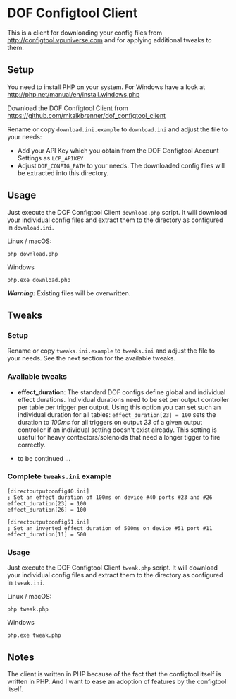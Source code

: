 # DOF Configtool Client

This is a client for downloading your config files from http://configtool.vpuniverse.com and for applying additional tweaks to them.

## Setup

You need to install PHP on your system. For Windows have a look at http://php.net/manual/en/install.windows.php

Download the DOF Configtool Client from https://github.com/mkalkbrenner/dof_configtool_client

Rename or copy `download.ini.example` to `download.ini` and adjust the file to your needs:
 * Add your API Key which you obtain from the DOF Configtool Account Settings as `LCP_APIKEY`
 * Adjust `DOF_CONFIG_PATH` to your needs. The downloaded config files will be extracted into this directory.

 
## Usage

Just execute the DOF Configtool Client `download.php` script. It will download your individual config files and extract them to the directory as configured in `download.ini`.

Linux / macOS:
```
php download.php
```

Windows
```
php.exe download.php
```

**_Warning:_** Existing files will be overwritten.
 
## Tweaks

### Setup

Rename or copy `tweaks.ini.example` to `tweaks.ini` and adjust the file to your needs. See the next section for the available tweaks.

### Available tweaks

 * **effect_duration**:
   The standard DOF configs define global and individual effect durations. Individual durations need to be set per output controller per table per trigger per output.
   Using this option you can set such an individual duration for all tables:
   `effect_duration[23] = 100` sets the duration to _100ms_ for all triggers on output _23_ of a given output controller if an individual setting doesn't exist already.
   This setting is useful for heavy contactors/solenoids that need a longer tigger to fire correctly.

 * to be continued ...
 
### Complete `tweaks.ini` example

```
[directoutputconfig40.ini]
; Set an effect duration of 100ms on device #40 ports #23 and #26
effect_duration[23] = 100
effect_duration[26] = 100

[directoutputconfig51.ini]
; Set an inverted effect duration of 500ms on device #51 port #11
effect_duration[11] = 500
```

### Usage

Just execute the DOF Configtool Client `tweak.php` script. It will download your individual config files and extract them to the directory as configured in `tweak.ini`.

Linux / macOS:
```
php tweak.php
```

Windows
```
php.exe tweak.php
```

## Notes

The client is written in PHP because of the fact that the configtool itself is written in PHP.
And I want to ease an adoption of features by the configtool itself.
